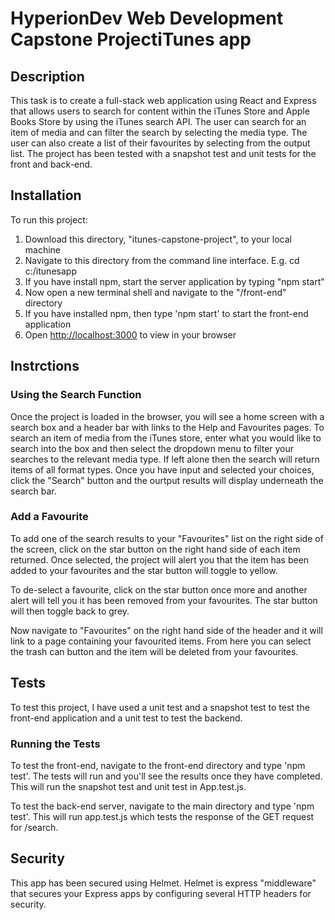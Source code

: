 # HyperionDev Web Development Capstone ProjectiTunes app

## Description

This task is to create a full-stack web application using React and Express that allows users to search for content within the iTunes Store and Apple Books Store by using the iTunes search API. The user can search for an item of media and can filter the search by selecting the media type. The user can also create a list of their favourites by selecting from the output list. The project has been tested with a snapshot test and unit tests for the front and back-end.

## Installation

To run this project:

1. Download this directory, "itunes-capstone-project", to your local machine
2. Navigate to this directory from the command line interface. E.g. cd c:/itunesapp
3. If you have install npm, start the server application by typing "npm start"
4. Now open a new terminal shell and navigate to the "/front-end" directory
5. If you have installed npm, then type 'npm start' to start the front-end application
6. Open [http://localhost:3000](http://localhost:3000) to view in your browser

## Instrctions

### Using the Search Function

Once the project is loaded in the browser, you will see a home screen with a search box and a header bar with links to the Help and Favourites pages. To search an item of media from the iTunes store, enter what you would like to search into the box and then select the dropdown menu to filter your searches to the relevant media type. If left alone then the search will return items of all format types. Once you have input and selected your choices, click the "Search" button and the ourtput results will display underneath the search bar.

### Add a Favourite

To add one of the search results to your "Favourites" list on the right side of the screen, click on the star button on the right hand side of each item returned. Once selected, the project will alert you that the item has been added to your favourites and the star button will toggle to yellow.

To de-select a favourite, click on the star button once more and another alert will tell you it has been removed from your favourites. The star button will then toggle back to grey.

Now navigate to "Favourites" on the right hand side of the header and it will link to a page containing your favourited items. From here you can select the trash can button and the item will be deleted from your favourites.

## Tests

To test this project, I have used a unit test and a snapshot test to test the front-end application and a unit test to test the backend.

### Running the Tests

To test the front-end, navigate to the front-end directory and type 'npm test'. The tests will run and you'll see the results once they have completed. This will run the snapshot test and unit test in App.test.js.

To test the back-end server, navigate to the main directory and type 'npm test'. This will run app.test.js which tests the response of the GET request for /search.

## Security

This app has been secured using Helmet. Helmet is express "middleware" that secures your Express apps by configuring several HTTP headers for security.
